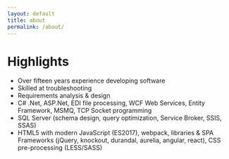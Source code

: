 ```yaml
---
layout: default
title: about
permalink: /about/
---
```



# Highlights

* Over fifteen years experience developing software
* Skilled at troubleshooting
* Requirements analysis & design
* C# .Net, ASP.Net, EDI file processing, WCF Web Services, Entity Framework, MSMQ, TCP Socket programming
* SQL Server (schema design, query optimization, Service Broker, SSIS, SSAS)
* HTML5 with modern JavaScript (ES2017), webpack, libraries & SPA Frameworks (jQuery, knockout, durandal, aurelia, angular, react), CSS pre-processing (LESS/SASS)


